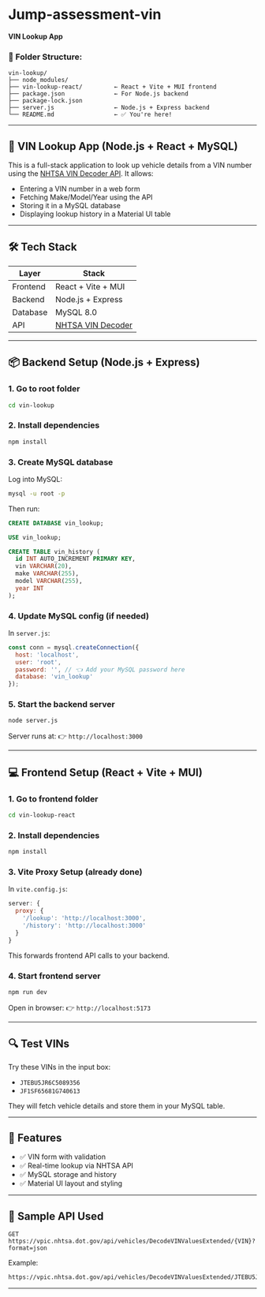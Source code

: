 # Jump-assessment-vin
**VIN Lookup App**

### 📁 Folder Structure:

```
vin-lookup/
├── node_modules/
├── vin-lookup-react/         ← React + Vite + MUI frontend
├── package.json              ← For Node.js backend
├── package-lock.json
├── server.js                 ← Node.js + Express backend
└── README.md                 ← ✅ You're here!
```

---

## 🚗 VIN Lookup App (Node.js + React + MySQL)

This is a full-stack application to look up vehicle details from a VIN number using the [NHTSA VIN Decoder API](https://vpic.nhtsa.dot.gov/api/). It allows:

* Entering a VIN number in a web form
* Fetching Make/Model/Year using the API
* Storing it in a MySQL database
* Displaying lookup history in a Material UI table

---

## 🛠️ Tech Stack

| Layer    | Stack                                                                                 |
| -------- | ------------------------------------------------------------------------------------- |
| Frontend | React + Vite + MUI                                                                    |
| Backend  | Node.js + Express                                                                     |
| Database | MySQL 8.0                                                                             |
| API      | [NHTSA VIN Decoder](https://vpic.nhtsa.dot.gov/api/vehicles/DecodeVINValuesExtended/) |

---

## 📦 Backend Setup (Node.js + Express)

### 1. Go to root folder

```bash
cd vin-lookup
```

### 2. Install dependencies

```bash
npm install
```

### 3. Create MySQL database

Log into MySQL:

```bash
mysql -u root -p
```

Then run:

```sql
CREATE DATABASE vin_lookup;

USE vin_lookup;

CREATE TABLE vin_history (
  id INT AUTO_INCREMENT PRIMARY KEY,
  vin VARCHAR(20),
  make VARCHAR(255),
  model VARCHAR(255),
  year INT
);
```

### 4. Update MySQL config (if needed)

In `server.js`:

```js
const conn = mysql.createConnection({
  host: 'localhost',
  user: 'root',
  password: '', // 👈 Add your MySQL password here
  database: 'vin_lookup'
});
```

### 5. Start the backend server

```bash
node server.js
```

Server runs at:
👉 `http://localhost:3000`

---

## 💻 Frontend Setup (React + Vite + MUI)

### 1. Go to frontend folder

```bash
cd vin-lookup-react
```

### 2. Install dependencies

```bash
npm install
```

### 3. Vite Proxy Setup (already done)

In `vite.config.js`:

```js
server: {
  proxy: {
    '/lookup': 'http://localhost:3000',
    '/history': 'http://localhost:3000'
  }
}
```

This forwards frontend API calls to your backend.

### 4. Start frontend server

```bash
npm run dev
```

Open in browser:
👉 `http://localhost:5173`

---

## 🔍 Test VINs

Try these VINs in the input box:

* `JTEBU5JR6C5089356`
* `JF1SF65681G740613`

They will fetch vehicle details and store them in your MySQL table.

---

## 📌 Features

* ✅ VIN form with validation
* ✅ Real-time lookup via NHTSA API
* ✅ MySQL storage and history
* ✅ Material UI layout and styling

---

## 🧪 Sample API Used

```
GET https://vpic.nhtsa.dot.gov/api/vehicles/DecodeVINValuesExtended/{VIN}?format=json
```

Example:

```bash
https://vpic.nhtsa.dot.gov/api/vehicles/DecodeVINValuesExtended/JTEBU5JR6C5089356?format=json
```

---

